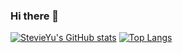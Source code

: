 ### Hi there 👋

[![StevieYu's GitHub stats](https://github-readme-stats.vercel.app/api?username=stevieyu)](https://github.com/stevieyu)
[![Top Langs](https://github-readme-stats.vercel.app/api/top-langs/?username=stevieyu&layout=compact)](https://github.com/stevieyu)

<!--
**stevieyu/stevieyu** is a ✨ _special_ ✨ repository because its `README.md` (this file) appears on your GitHub profile.

Here are some ideas to get you started:

- 🔭 I’m currently working on ...
- 🌱 I’m currently learning ...
- 👯 I’m looking to collaborate on ...
- 🤔 I’m looking for help with ...
- 💬 Ask me about ...
- 📫 How to reach me: ...
- 😄 Pronouns: ...
- ⚡ Fun fact: ...
-->

